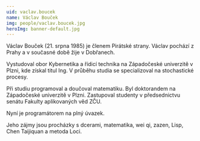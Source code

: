```yaml
---
uid: vaclav.boucek
name: Václav Bouček
img: people/vaclav.boucek.jpg
heroImg: banner-default.jpg
---
```


Václav Bouček (21. srpna 1985) je členem Pirátské strany. Václav pochází z Prahy a v současné době žije v Dobřanech.

Vystudoval obor Kybernetika a řídicí technika na Západočeské univerzitě v Plzni, kde získal titul Ing. V průběhu studia se specializoval na stochastické procesy.

Při studiu programoval a doučoval matematiku. Byl doktorandem na Západočeské univerzitě v Plzni. Zastupoval studenty v předsednictvu senátu Fakulty aplikovaných věd ZČU.

Nyní je programátorem na plný úvazek.

Jeho zájmy jsou procházky s dcerami, matematika, wei qi, zazen, Lisp, Chen Taijiquan a metoda Loci.
